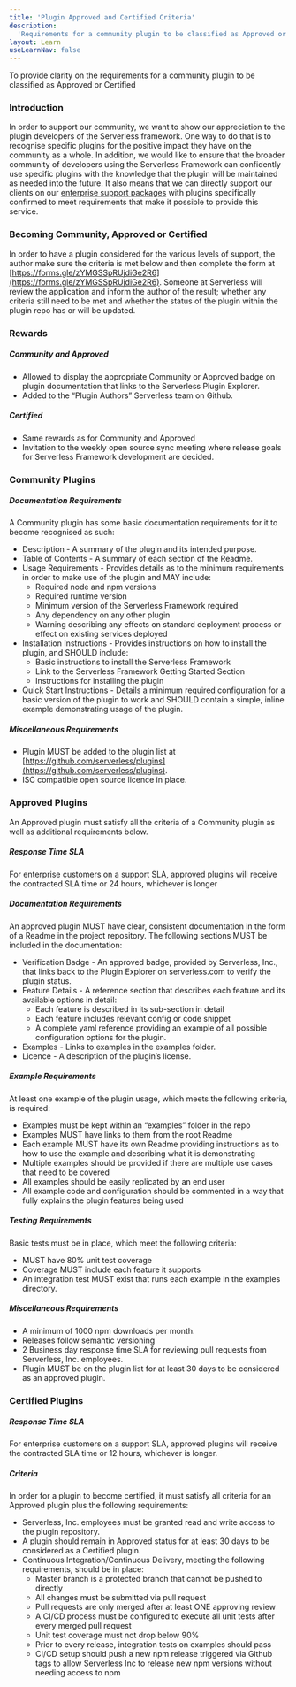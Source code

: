 ```yaml
---
title: 'Plugin Approved and Certified Criteria'
description:
  'Requirements for a community plugin to be classified as Approved or Certified'
layout: Learn
useLearnNav: false
---
```


To provide clarity on the requirements for a community plugin to be classified as Approved or Certified

### Introduction

In order to support our community, we want to show our appreciation to the plugin developers of the Serverless framework. One way to do that is to recognise specific plugins for the positive impact they have on the community as a whole. In addition, we would like to ensure that the broader community of developers using the Serverless Framework can confidently use specific plugins with the knowledge that the plugin will be maintained as needed into the future. It also means that we can directly support our clients on our [enterprise support packages](https://serverless.com/enterprise/) with plugins specifically confirmed to meet requirements that make it possible to provide this service.

### Becoming Community, Approved or Certified

In order to have a plugin considered for the various levels of support, the author make sure the criteria is met below and then complete the form at [https://forms.gle/zYMGSSpRUjdiGe2R6](https://forms.gle/zYMGSSpRUjdiGe2R6). Someone at Serverless will review the application and inform the author of the result; whether any criteria still need to be met and whether the status of the plugin within the plugin repo has or will be updated.

### Rewards

##### Community and Approved

- Allowed to display the appropriate Community or Approved badge on plugin documentation that links to the Serverless Plugin Explorer.
- Added to the “Plugin Authors” Serverless team on Github.

##### Certified

- Same rewards as for Community and Approved
- Invitation to the weekly open source sync meeting where release goals for Serverless Framework development are decided.

### Community Plugins

##### Documentation Requirements

A Community plugin has some basic documentation requirements for it to become recognised as such:

- Description - A summary of the plugin and its intended purpose.
- Table of Contents - A summary of each section of the Readme.
- Usage Requirements - Provides details as to the minimum requirements in order to make use of the plugin and MAY include:
  - Required node and npm versions
  - Required runtime version
  - Minimum version of the Serverless Framework required
  - Any dependency on any other plugin
  - Warning describing any effects on standard deployment process or effect on existing services deployed
- Installation Instructions - Provides instructions on how to install the plugin, and SHOULD include:
  - Basic instructions to install the Serverless Framework
  - Link to the Serverless Framework Getting Started Section
  - Instructions for installing the plugin
- Quick Start Instructions - Details a minimum required configuration for a basic version of the plugin to work and SHOULD contain a simple, inline example demonstrating usage of the plugin.

##### Miscellaneous Requirements

- Plugin MUST be added to the plugin list at [https://github.com/serverless/plugins](https://github.com/serverless/plugins).
- ISC compatible open source licence in place.

### Approved Plugins

An Approved plugin must satisfy all the criteria of a Community plugin as well as additional requirements below.

##### Response Time SLA

For enterprise customers on a support SLA, approved plugins will receive the contracted SLA time or 24 hours, whichever is longer

##### Documentation Requirements

An approved plugin MUST have clear, consistent documentation in the form of a Readme in the project repository. The following sections MUST be included in the documentation:

- Verification Badge - An approved badge, provided by Serverless, Inc., that links back to the Plugin Explorer on serverless.com to verify the plugin status.
- Feature Details - A reference section that describes each feature and its available options in detail:
  - Each feature is described in its sub-section in detail
  - Each feature includes relevant config or code snippet
  - A complete yaml reference providing an example of all possible configuration options for the plugin.
- Examples - Links to examples in the examples folder.
- Licence - A description of the plugin’s license.

##### Example Requirements

At least one example of the plugin usage, which meets the following criteria, is required:

- Examples must be kept within an “examples” folder in the repo
- Examples MUST have links to them from the root Readme
- Each example MUST have its own Readme providing instructions as to how to use the example and describing what it is demonstrating
- Multiple examples should be provided if there are multiple use cases that need to be covered
- All examples should be easily replicated by an end user
- All example code and configuration should be commented in a way that fully explains the plugin features being used

##### Testing Requirements

Basic tests must be in place, which meet the following criteria:

- MUST have 80% unit test coverage
- Coverage MUST include each feature it supports
- An integration test MUST exist that runs each example in the examples directory.

##### Miscellaneous Requirements

- A minimum of 1000 npm downloads per month.
- Releases follow semantic versioning
- 2 Business day response time SLA for reviewing pull requests from Serverless, Inc. employees.
- Plugin MUST be on the plugin list for at least 30 days to be considered as an approved plugin.

### Certified Plugins

##### Response Time SLA

For enterprise customers on a support SLA, approved plugins will receive the contracted SLA time or 12 hours, whichever is longer.

##### Criteria

In order for a plugin to become certified, it must satisfy all criteria for an Approved plugin plus the following requirements:

- Serverless, Inc. employees must be granted read and write access to the plugin repository.
- A plugin should remain in Approved status for at least 30 days to be considered as a Certified plugin.
- Continuous Integration/Continuous Delivery, meeting the following requirements, should be in place:
  - Master branch is a protected branch that cannot be pushed to directly
  - All changes must be submitted via pull request
  - Pull requests are only merged after at least ONE approving review
  - A CI/CD process must be configured to execute all unit tests after every merged pull request
  - Unit test coverage must not drop below 90%
  - Prior to every release, integration tests on examples should pass
  - CI/CD setup should push a new npm release triggered via Github tags to allow Serverless Inc to release new npm versions without needing access to npm
